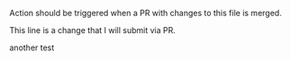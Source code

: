 Action should be triggered when a PR with changes to this file is merged.

This line is a change that I will submit via PR.

another test
